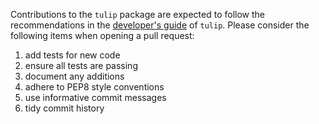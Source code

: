 Contributions to the `tulip` package are expected to follow the
recommendations in the [developer's guide][dev_guide] of `tulip`.
Please consider the following items when opening a pull request:

1. add tests for new code
2. ensure all tests are passing
3. document any additions
4. adhere to PEP8 style conventions
5. use informative commit messages
6. tidy commit history

[dev_guide]: https://github.com/tulip-control/tulip-control/blob/master/doc/dev_guide.rst
